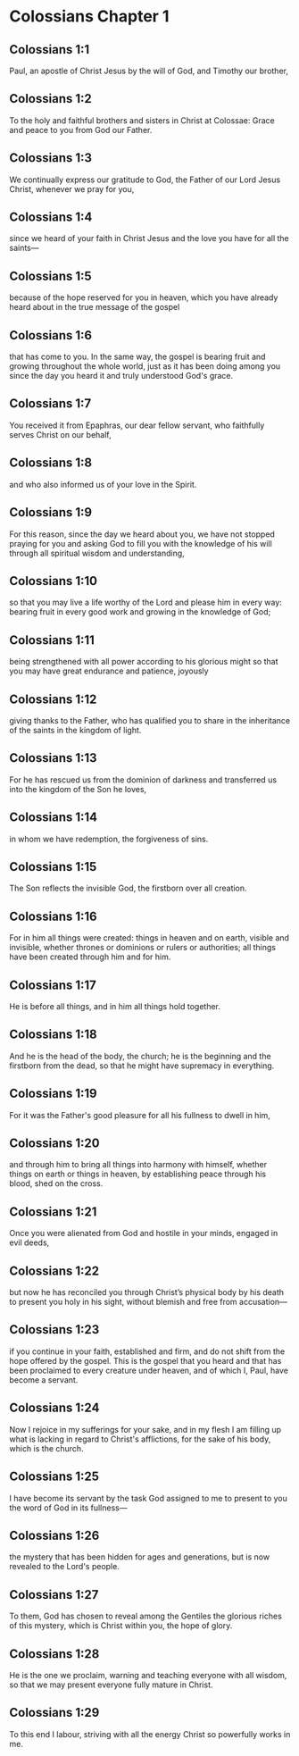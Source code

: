 # Colossians Chapter 1

## Colossians 1:1
Paul, an apostle of Christ Jesus by the will of God, and Timothy our brother,

## Colossians 1:2
To the holy and faithful brothers and sisters in Christ at Colossae: Grace and peace to you from God our Father.

## Colossians 1:3
We continually express our gratitude to God, the Father of our Lord Jesus Christ, whenever we pray for you,

## Colossians 1:4
since we heard of your faith in Christ Jesus and the love you have for all the saints—

## Colossians 1:5
because of the hope reserved for you in heaven, which you have already heard about in the true message of the gospel

## Colossians 1:6
that has come to you. In the same way, the gospel is bearing fruit and growing throughout the whole world, just as it has been doing among you since the day you heard it and truly understood God's grace.

## Colossians 1:7
You received it from Epaphras, our dear fellow servant, who faithfully serves Christ on our behalf,

## Colossians 1:8
and who also informed us of your love in the Spirit.

## Colossians 1:9
For this reason, since the day we heard about you, we have not stopped praying for you and asking God to fill you with the knowledge of his will through all spiritual wisdom and understanding,

## Colossians 1:10
so that you may live a life worthy of the Lord and please him in every way: bearing fruit in every good work and growing in the knowledge of God;

## Colossians 1:11
being strengthened with all power according to his glorious might so that you may have great endurance and patience, joyously

## Colossians 1:12
giving thanks to the Father, who has qualified you to share in the inheritance of the saints in the kingdom of light.

## Colossians 1:13
For he has rescued us from the dominion of darkness and transferred us into the kingdom of the Son he loves,

## Colossians 1:14
in whom we have redemption, the forgiveness of sins.

## Colossians 1:15
The Son reflects the invisible God, the firstborn over all creation.

## Colossians 1:16
For in him all things were created: things in heaven and on earth, visible and invisible, whether thrones or dominions or rulers or authorities; all things have been created through him and for him.

## Colossians 1:17
He is before all things, and in him all things hold together.

## Colossians 1:18
And he is the head of the body, the church; he is the beginning and the firstborn from the dead, so that he might have supremacy in everything.

## Colossians 1:19
For it was the Father's good pleasure for all his fullness to dwell in him,

## Colossians 1:20
and through him to bring all things into harmony with himself, whether things on earth or things in heaven, by establishing peace through his blood, shed on the cross.

## Colossians 1:21
Once you were alienated from God and hostile in your minds, engaged in evil deeds,

## Colossians 1:22
but now he has reconciled you through Christ’s physical body by his death to present you holy in his sight, without blemish and free from accusation—

## Colossians 1:23
if you continue in your faith, established and firm, and do not shift from the hope offered by the gospel. This is the gospel that you heard and that has been proclaimed to every creature under heaven, and of which I, Paul, have become a servant.

## Colossians 1:24
Now I rejoice in my sufferings for your sake, and in my flesh I am filling up what is lacking in regard to Christ's afflictions, for the sake of his body, which is the church.

## Colossians 1:25
I have become its servant by the task God assigned to me to present to you the word of God in its fullness—

## Colossians 1:26
the mystery that has been hidden for ages and generations, but is now revealed to the Lord's people.

## Colossians 1:27
To them, God has chosen to reveal among the Gentiles the glorious riches of this mystery, which is Christ within you, the hope of glory.

## Colossians 1:28
He is the one we proclaim, warning and teaching everyone with all wisdom, so that we may present everyone fully mature in Christ.

## Colossians 1:29
To this end I labour, striving with all the energy Christ so powerfully works in me.

